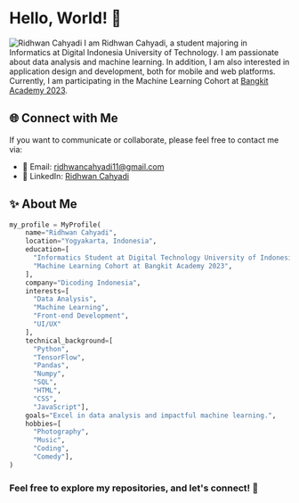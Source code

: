 # Hello, World! 👋

![Ridhwan Cahyadi](https://pbs.twimg.com/profile_banners/1416075743344300041/1703432611/1080x360)
I am Ridhwan Cahyadi, a student majoring in Informatics at Digital Indonesia University of Technology. I am passionate about data analysis and machine learning. In addition, I am also interested in application design and development, both for mobile and web platforms. Currently, I am participating in the Machine Learning Cohort at [Bangkit Academy 2023](https://www.linkedin.com/company/bangkit-academy/mycompany/).

## 🌐 Connect with Me

If you want to communicate or collaborate, please feel free to contact me via:

- 📧 Email: ridhwancahyadi11@gmail.com
- 💼 LinkedIn: [Ridhwan Cahyadi](https://www.linkedin.com/in/ridhwancahyadi/)

## ✨ About Me

```python
my_profile = MyProfile(
    name="Ridhwan Cahyadi",
    location="Yogyakarta, Indonesia",
    education=[
      "Informatics Student at Digital Technology University of Indonesia",
      "Machine Learning Cohort at Bangkit Academy 2023",
    ],
    company="Dicoding Indonesia",
    interests=[
      "Data Analysis",
      "Machine Learning",
      "Front-end Development",
      "UI/UX"
    ],
    technical_background=[
      "Python",
      "TensorFlow",
      "Pandas",
      "Numpy",
      "SQL",
      "HTML",
      "CSS",
      "JavaScript"],
    goals="Excel in data analysis and impactful machine learning.",
    hobbies=[
      "Photography",
      "Music",
      "Coding",
      "Comedy"],
)
```

### Feel free to explore my repositories, and let's connect! 🚀
